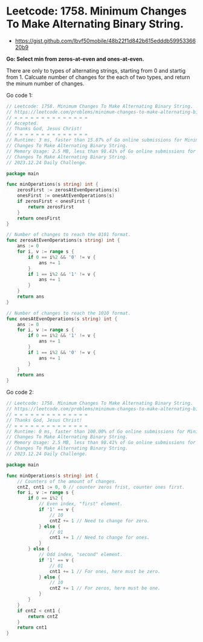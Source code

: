 # Leetcode: 1758. Minimum Changes To Make Alternating Binary String.

- https://gist.github.com/lbvf50mobile/48b22f1d842b615edddb5995336620b9


**Go: Select min from zeros-at-even and ones-at-even.**

There are only to types of alternating strings, starting from 0 and startig
from 1. Calcuate number of changes for the each of two types, and return the
minum number of changes.

Go code 1:
```Go
// Leetcode: 1758. Minimum Changes To Make Alternating Binary String.
// https://leetcode.com/problems/minimum-changes-to-make-alternating-binary-string/
// = = = = = = = = = = = = = =
// Accepted.
// Thanks God, Jesus Christ!
// = = = = = = = = = = = = = =
// Runtime: 3 ms, faster than 15.87% of Go online submissions for Minimum
// Changes To Make Alternating Binary String.
// Memory Usage: 2.5 MB, less than 98.41% of Go online submissions for Minimum
// Changes To Make Alternating Binary String.
// 2023.12.24 Daily Challenge.

package main

func minOperations(s string) int {
	zerosFirst := zerosAtEvenOperations(s)
	onesFirst := onesAtEvenOperations(s)
	if zerosFirst < onesFirst {
		return zerosFirst
	}
	return onesFirst
}

// Number of changes to reach the 0101 format.
func zerosAtEvenOperations(s string) int {
	ans := 0
	for i, v := range s {
		if 0 == i%2 && '0' != v {
			ans += 1
		}
		if 1 == i%2 && '1' != v {
			ans += 1
		}
	}
	return ans
}

// Number of changes to reach the 1010 format.
func onesAtEvenOperations(s string) int {
	ans := 0
	for i, v := range s {
		if 0 == i%2 && '1' != v {
			ans += 1
		}
		if 1 == i%2 && '0' != v {
			ans += 1
		}
	}
	return ans
}
```
Go code 2:
```Go
// Leetcode: 1758. Minimum Changes To Make Alternating Binary String.
// https://leetcode.com/problems/minimum-changes-to-make-alternating-binary-string/
// = = = = = = = = = = = = = =
// Thanks God, Jesus Christ!
// = = = = = = = = = = = = = =
// Runtime: 0 ms, faster than 100.00% of Go online submissions for Minimum
// Changes To Make Alternating Binary String.
// Memory Usage: 2.5 MB, less than 98.41% of Go online submissions for Minimum
// Changes To Make Alternating Binary String.
// 2023.12.24 Daily Challenge.

package main

func minOperations(s string) int {
	// Counters of the amount of changes.
	cntZ, cnt1 := 0, 0 // counter zeros frist, counter ones first.
	for i, v := range s {
		if 0 == i%2 {
			// Even index, "first" element.
			if '1' == v {
				// 10
				cntZ += 1 // Need to change for zero.
			} else {
				// 01
				cnt1 += 1 // Need to change for ones.
			}
		} else {
			// Odd index, "second" element.
			if '1' == v {
				// 01
				cnt1 += 1 // For ones, here must be zero.
			} else {
				// 10
				cntZ += 1 // For zeros, here must be one.
			}
		}
	}
	if cntZ < cnt1 {
		return cntZ
	}
	return cnt1
}
```
